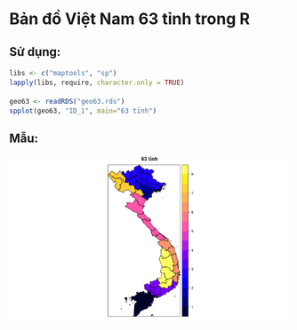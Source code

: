 Bản đồ Việt Nam 63 tỉnh trong R
===============================

## Sử dụng:

~~~r
libs <- c("maptools", "sp")
lapply(libs, require, character.only = TRUE)

geo63 <- readRDS("geo63.rds")
spplot(geo63, "ID_1", main="63 tỉnh")
~~~

## Mẫu:

![Vietnam](Rplot.png)
